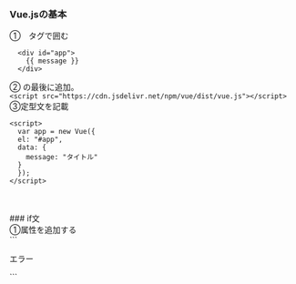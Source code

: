 ### Vue.jsの基本<br>
①　<id>タグで囲む<br>
```
  <div id="app">
    {{ message }}
  </div>
 ```
 ② <body>の最後に追加。<br>
  ```<script src="https://cdn.jsdelivr.net/npm/vue/dist/vue.js"></script>```
 ③定型文を記載<br>
  ```
  <script>
    var app = new Vue({
    el: "#app",
    data: {
      message: "タイトル"
    }
    });
  </script>
  ```
<br>
<br>
### if文<br>
①属性を追加する<br>
```
<p v-if="error">エラー</p>
```
  
